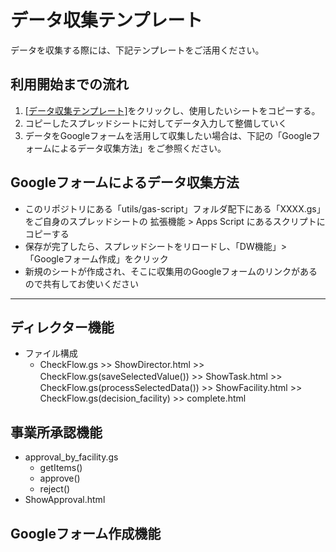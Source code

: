 # データ収集テンプレート
データを収集する際には、下記テンプレートをご活用ください。

## 利用開始までの流れ

1. [[データ収集テンプレート]](https://docs.google.com/spreadsheets/d/1U0nsRC8p9KJnjIwowYBf8E_qyk3APKlJ2zBBxujK5YE/edit?usp=sharing)をクリックし、使用したいシートをコピーする。
2. コピーしたスプレッドシートに対してデータ入力して整備していく
3. データをGoogleフォームを活用して収集したい場合は、下記の「Googleフォームによるデータ収集方法」をご参照ください。

## Googleフォームによるデータ収集方法

- このリポジトリにある「utils/gas-script」フォルダ配下にある「XXXX.gs」をご自身のスプレッドシートの 拡張機能 > Apps Script にあるスクリプトにコピーする
- 保存が完了したら、スプレッドシートをリロードし、「DW機能」> 「Googleフォーム作成」をクリック
- 新規のシートが作成され、そこに収集用のGoogleフォームのリンクがあるので共有してお使いください


---

## ディレクター機能

- ファイル構成
  - CheckFlow.gs >> ShowDirector.html >> CheckFlow.gs(saveSelectedValue()) >> ShowTask.html >>　CheckFlow.gs(processSelectedData()) >> ShowFacility.html >> CheckFlow.gs(decision_facility) >> complete.html
 
## 事業所承認機能
- approval_by_facility.gs
  - getItems() 
  - approve()
  - reject()   
- ShowApproval.html

## Googleフォーム作成機能


